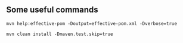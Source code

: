 ## Some useful commands

```
mvn help:effective-pom -Doutput=effective-pom.xml -Dverbose=true
```
```
mvn clean install -Dmaven.test.skip=true
```
